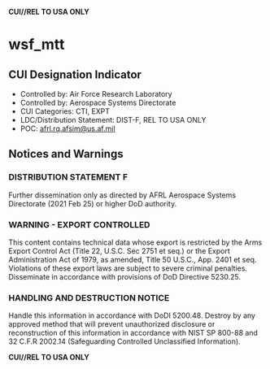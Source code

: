 **CUI//REL TO USA ONLY**

# wsf_mtt

## CUI Designation Indicator
* Controlled by: Air Force Research Laboratory
* Controlled by: Aerospace Systems Directorate
* CUI Categories: CTI, EXPT
* LDC/Distribution Statement: DIST-F, REL TO USA ONLY
* POC: afrl.rq.afsim@us.af.mil

## Notices and Warnings

### DISTRIBUTION STATEMENT F
Further dissemination only as directed by AFRL Aerospace Systems Directorate
(2021 Feb 25) or higher DoD authority.

### WARNING - EXPORT CONTROLLED
This content contains technical data whose export is restricted by the Arms
Export Control Act (Title 22, U.S.C. Sec 2751 et seq.) or the Export
Administration Act of 1979, as amended, Title 50 U.S.C., App. 2401 et seq.
Violations of these export laws are subject to severe criminal penalties.
Disseminate in accordance with provisions of DoD Directive 5230.25.

### HANDLING AND DESTRUCTION NOTICE
Handle this information in accordance with DoDI 5200.48. Destroy by any
approved method that will prevent unauthorized disclosure or reconstruction of
this information in accordance with NIST SP 800-88 and 32 C.F.R 2002.14
(Safeguarding Controlled Unclassified Information).

**CUI//REL TO USA ONLY**
